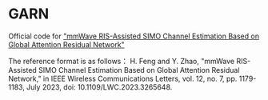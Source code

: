 # GARN
Official code for ["mmWave RIS-Assisted SIMO Channel Estimation Based on Global Attention Residual Network"](https://ieeexplore.ieee.org/abstract/document/10097880)

The reference format is as follows：
H. Feng and Y. Zhao, "mmWave RIS-Assisted SIMO Channel Estimation Based on Global Attention Residual Network," in IEEE Wireless Communications Letters, vol. 12, no. 7, pp. 1179-1183, July 2023, doi: 10.1109/LWC.2023.3265648.
